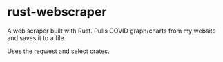 # rust-webscraper
A web scraper built with Rust. Pulls COVID graph/charts from my website and saves it to a file.

Uses the reqwest and select crates.
